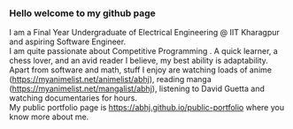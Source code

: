 ### Hello welcome to my github page
I am a Final Year Undergraduate of Electrical Engineering @ IIT Kharagpur and aspiring Software Engineer.  
I am quite passionate about Competitive Programming . A quick learner, a chess lover, and an avid reader I believe, my best ability is adaptability. Apart from software and math, stuff I enjoy are watching loads of anime (https://myanimelist.net/animelist/abhj), reading manga (https://myanimelist.net/mangalist/abhj), listening to David Guetta and watching documentaries for hours.  
My public portfolio page is https://abhj.github.io/public-portfolio where you know more about me.  
<!--
**AbhJ/abhj** is a ✨ _special_ ✨ repository because its `README.md` (this file) appears on your GitHub profile.

Here are some ideas to get you started:

- 🔭 I’m currently working on ...
- 🌱 I’m currently learning ...
- 👯 I’m looking to collaborate on ...
- 🤔 I’m looking for help with ...
- 💬 Ask me about ...
- 📫 How to reach me: ...
- 😄 Pronouns: ...
- ⚡ Fun fact: ...
-->
